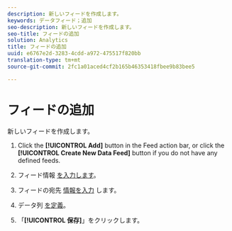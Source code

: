 ```yaml
---
description: 新しいフィードを作成します。
keywords: データフィード；追加
seo-description: 新しいフィードを作成します。
seo-title: フィードの追加
solution: Analytics
title: フィードの追加
uuid: e6767e2d-3283-4cdd-a972-475517f820bb
translation-type: tm+mt
source-git-commit: 2fc1a01aced4cf2b165b46353418fbee9b83bee5

---
```



# フィードの追加

新しいフィードを作成します。

1. Click the **[!UICONTROL Add]** button in the Feed action bar, or click the **[!UICONTROL Create New Data Feed]** button if you do not have any defined feeds.
1. フィード情報 [を入力します](/help/export/analytics-data-feed/c-data-feed-actions/r-feed-information.md)。

1. フィードの宛先 [情報を入力](/help/export/analytics-data-feed/c-data-feed-actions/r-feed-destination.md) します。

1. データ列 [を定義](/help/export/analytics-data-feed/c-df-contents/r-data-column-definitions.md)。

1. 「**[!UICONTROL 保存]**」をクリックします。


